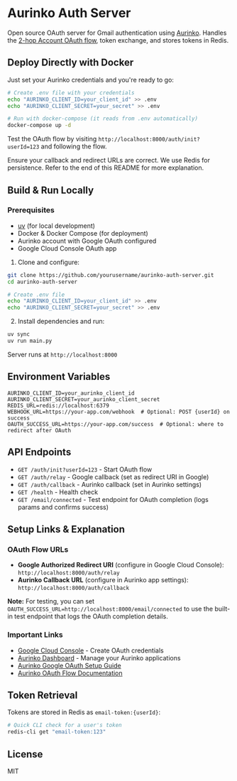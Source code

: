 # Aurinko Auth Server

Open source OAuth server for Gmail authentication using [Aurinko](https://aurinko.io). Handles the [2-hop Account OAuth flow](https://docs.aurinko.io/authentication/oauth-flow/account-oauth-flow), token exchange, and stores tokens in Redis.

## Deploy Directly with Docker

Just set your Aurinko credentials and you're ready to go:

```bash
# Create .env file with your credentials
echo "AURINKO_CLIENT_ID=your_client_id" >> .env
echo "AURINKO_CLIENT_SECRET=your_secret" >> .env

# Run with docker-compose (it reads from .env automatically)
docker-compose up -d
```

Test the OAuth flow by visiting `http://localhost:8000/auth/init?userId=123` and following the flow.

Ensure your callback and redirect URLs are correct. We use Redis for persistence. Refer to the end of this README for more explanation.


## Build & Run Locally

### Prerequisites
- [uv](https://github.com/astral-sh/uv) (for local development)
- Docker & Docker Compose (for deployment)
- Aurinko account with Google OAuth configured
- Google Cloud Console OAuth app

1. Clone and configure:
```bash
git clone https://github.com/yourusername/aurinko-auth-server.git
cd aurinko-auth-server

# Create .env file
echo "AURINKO_CLIENT_ID=your_client_id" >> .env
echo "AURINKO_CLIENT_SECRET=your_secret" >> .env
```

2. Install dependencies and run:
```bash
uv sync
uv run main.py
```

Server runs at `http://localhost:8000`

## Environment Variables

```env
AURINKO_CLIENT_ID=your_aurinko_client_id
AURINKO_CLIENT_SECRET=your_aurinko_client_secret
REDIS_URL=redis://localhost:6379
WEBHOOK_URL=https://your-app.com/webhook  # Optional: POST {userId} on success
OAUTH_SUCCESS_URL=https://your-app.com/success  # Optional: where to redirect after OAuth
```

## API Endpoints

- `GET /auth/init?userId=123` - Start OAuth flow
- `GET /auth/relay` - Google callback (set as redirect URI in Google)
- `GET /auth/callback` - Aurinko callback (set in Aurinko settings)
- `GET /health` - Health check
- `GET /email/connected` - Test endpoint for OAuth completion (logs params and confirms success)

## Setup Links & Explanation

### OAuth Flow URLs
* **Google Authorized Redirect URI** (configure in Google Cloud Console): `http://localhost:8000/auth/relay`
* **Aurinko Callback URL** (configure in Aurinko app settings): `http://localhost:8000/auth/callback`

**Note:** For testing, you can set `OAUTH_SUCCESS_URL=http://localhost:8000/email/connected` to use the built-in test endpoint that logs the OAuth completion details.

### Important Links
* [Google Cloud Console](https://console.cloud.google.com/) - Create OAuth credentials
* [Aurinko Dashboard](https://app.aurinko.io/) - Manage your Aurinko applications  
* [Aurinko Google OAuth Setup Guide](https://docs.aurinko.io/authentication/google-oauth-setup)
* [Aurinko OAuth Flow Documentation](https://docs.aurinko.io/authentication/oauth-flow/account-oauth-flow)

## Token Retrieval

Tokens are stored in Redis as `email-token:{userId}`:

```bash
# Quick CLI check for a user's token
redis-cli get "email-token:123"
```

## License

MIT 